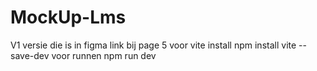 # MockUp-Lms

V1 versie die is in figma link bij page 5
voor vite install npm install vite --save-dev 
voor runnen npm run dev
